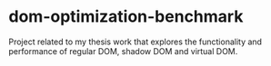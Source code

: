 # dom-optimization-benchmark
Project related to my thesis work that explores the functionality and performance of regular DOM, shadow DOM and virtual DOM.

